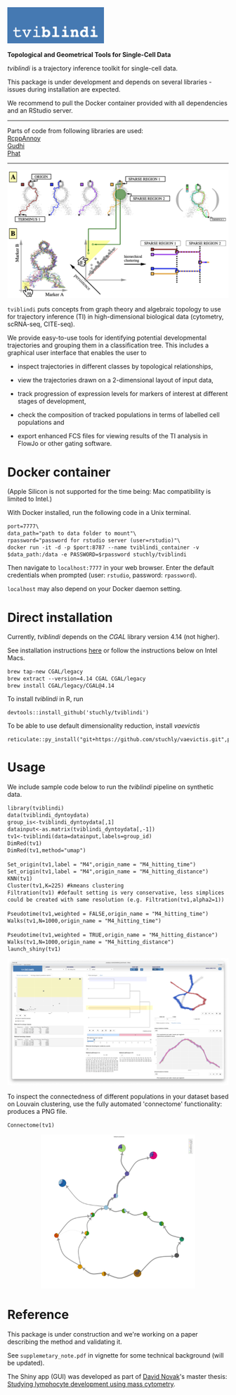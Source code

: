 <img src="vignettes/tviblindi_logo.png" alt="tviblindi" width=220>

**Topological and Geometrical Tools for Single-Cell Data**

*tviblindi* is a trajectory inference toolkit for single-cell data.

This package is under development and depends on several libraries - issues during installation are expected.

We recommend to pull the Docker container provided with all dependencies and an RStudio server.

- - - - -

Parts of code from following libraries are used:\
[RcppAnnoy](https://cran.r-project.org/web/packages/RcppAnnoy/index.html)\
[Gudhi](https://gudhi.inria.fr)\
[Phat](https://www.sciencedirect.com/science/article/pii/S0747717116300098)

- - - - -

<kbd>
  <img src="vignettes/tviblindi_workflow.png">
</kbd>


`tviblindi` puts concepts from graph theory and algebraic topology to use for trajectory inference (TI) in high-dimensional biological data (cytometry, scRNA-seq, CITE-seq).

We provide easy-to-use tools for identifying potential developmental trajectories and grouping them in a classification tree.
This includes a graphical user interface that enables the user to

* inspect trajectories in different classes by topological relationships,

* view the trajectories drawn on a 2-dimensional layout of input data,

* track progression of expression levels for markers of interest at different stages of development,

* check the composition of tracked populations in terms of labelled cell populations and

* export enhanced FCS files for viewing results of the TI analysis in FlowJo or other gating software.

# Docker container

(Apple Silicon is not supported for the time being: Mac compatibility is limited to Intel.)

With Docker installed, run the following code in a Unix terminal.

```
port=7777\
data_path="path to data folder to mount"\
rpassword="password for rstudio server (user=rstudio)"\
docker run -it -d -p $port:8787 --name tviblindi_container -v $data_path:/data -e PASSWORD=$rpassword stuchly/tviblindi
```

Then navigate to `localhost:7777` in your web browser.
Enter the default credentials when prompted (user: `rstudio`, password: `rpassword`).

`localhost` may also depend on your Docker daemon setting.

# Direct installation

Currently, *tviblindi* depends on the *CGAL* library version 4.14 (not higher).

See installation instructions [here](https://doc.cgal.org/4.14/Manual/installation.html) or follow the instructions below on Intel Macs.

```
brew tap-new CGAL/legacy   
brew extract --version=4.14 CGAL CGAL/legacy
brew install CGAL/legacy/CGAL@4.14
```

To install *tviblindi* in R, run

```
devtools::install_github('stuchly/tviblindi')
```

To be able to use default dimensionality reduction, install *vaevictis*

```
reticulate::py_install("git+https://github.com/stuchly/vaevictis.git",pip=TRUE)
```

# Usage

We include sample code below to run the *tviblindi* pipeline on synthetic data.

```
library(tviblindi)
data(tviblindi_dyntoydata)
group_is<-tviblindi_dyntoydata[,1]
datainput<-as.matrix(tviblindi_dyntoydata[,-1])
tv1<-tviblindi(data=datainput,labels=group_id)
DimRed(tv1)
DimRed(tv1,method="umap")

Set_origin(tv1,label = "M4",origin_name = "M4_hitting_time")
Set_origin(tv1,label = "M4",origin_name = "M4_hitting_distance")
KNN(tv1)
Cluster(tv1,K=225) #kmeans clustering
Filtration(tv1) #default setting is very conservative, less simplices could be created with same resolution (e.g. Filtration(tv1,alpha2=1))

Pseudotime(tv1,weighted = FALSE,origin_name = "M4_hitting_time")
Walks(tv1,N=1000,origin_name = "M4_hitting_time")

Pseudotime(tv1,weighted = TRUE,origin_name = "M4_hitting_distance")
Walks(tv1,N=1000,origin_name = "M4_hitting_distance")
launch_shiny(tv1)
```

<kbd>
  <img src="vignettes/tviblindi_gui.png">
</kbd>

To inspect the connectedness of different populations in your dataset based on Louvain clustering, use the fully automated 'connectome' functionality: produces a PNG file.

```
Connectome(tv1)
```

<center>
<kbd>
  <img src="vignettes/connectome.png" width=350>
</kbd>
</center>

# Reference
This package is under construction and we're working on a paper describing the method and validating it.

See `supplemetary_note.pdf` in vignette for some technical background (will be updated).

The Shiny app (GUI) was developed as part of [David Novak](https://github.com/davnovak)'s master thesis: [Studying lymphocyte development using mass cytometry](https://dspace.cuni.cz/handle/20.500.11956/119793?locale-attribute=en).
